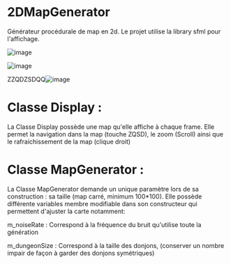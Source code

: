# 2DMapGenerator

Générateur procédurale de map en 2d.
Le projet utilise la library sfml pour l'affichage.


![image](https://github.com/Maelpena/2DMapGenerator/assets/34342829/6e3e5dea-eeb7-4702-8364-031a6bc2d0c2)

![image](https://github.com/Maelpena/2DMapGenerator/assets/34342829/fb3530f2-2c55-4f63-9098-734abd270c04)

ZZQDZSDQQ![image](https://github.com/Maelpena/2DMapGenerator/assets/34342829/a319f9b1-95fc-4f6f-b51d-a4fd030f9f6e)


# Classe Display :

La Classe Display possède une map qu'elle affiche à chaque frame. 
Elle permet la navigation dans la map (touche ZQSD), le zoom (Scroll) ainsi que le rafraichissement de la map (clique droit)


# Classe MapGenerator :

La Classe MapGenerator demande un unique paramètre lors de sa construction : sa taille (map carré, minimum 100*100).
Elle possède différente variables membre modifiable dans son constructeur qui permettent d'ajuster la carte notamment:

m_noiseRate : Correspond à la fréquence du bruit qu'utilise toute la génération

m_dungeonSize : Correspond à la taille des donjons, (conserver un nombre impair de façon à garder des donjons symétriques)
